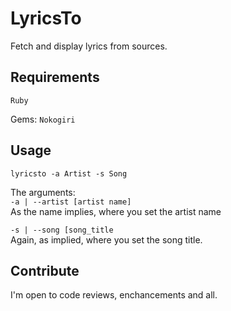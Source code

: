 # LyricsTo

Fetch and display lyrics from sources.

## Requirements

`Ruby`

Gems: `Nokogiri`

## Usage

`lyricsto -a Artist -s Song`

The arguments:  
`-a | --artist [artist name]`  
As the name implies, where you set the artist name

`-s | --song [song_title`  
Again, as implied, where you set the song title.

## Contribute  

I'm open to code reviews, enchancements and all.
